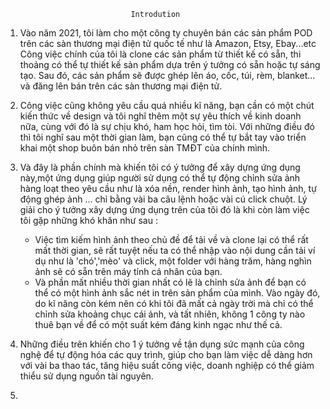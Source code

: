                                 Introdution
1. Vào năm 2021, tôi làm cho một công ty chuyên bán các sản phẩm POD trên các sàn thương mại điện tử quốc tế như là Amazon, Etsy, Ebay...etc
Công việc chính của tôi là clone các sản phẩm từ thiết kế có sẵn, thi thoảng có thể tự thiết kế sản phẩm dựa trên ý tưởng có sẵn hoặc tự sáng tạo. Sau đó, các sản phẩm sẽ được ghép lên áo, cốc, túi, rèm, blanket... và đăng lên bán trên các sàn thương mại điện tử.
2. Công việc cũng không yêu cầu quá nhiều kĩ năng, bạn cần có một chút kiến thức về design và tôi nghĩ thêm một sự yêu thích về kinh doanh nữa, cùng với đó là sự chịu khó, ham học hỏi, tìm tòi. Với những điều đó thì tôi nghĩ sau một thời gian làm, bạn cũng có thể tự bắt tay vào triển khai một shop buôn bán nhỏ trên sàn TMĐT của chính mình.
3. Và đây là phần chính mà khiến tôi có ý tưởng để xây dựng ứng dụng này,một ứng dụng giúp người sử dụng có thể tự động chỉnh sửa ảnh hàng loạt theo yêu cầu như là xóa nền, render hình ảnh, tạo hình ảnh, tự động ghép ảnh ... chỉ bằng vài ba câu lệnh hoặc vài cú click chuột.
Lý giải cho ý tưởng xây dựng ứng dụng trên của tôi đó là khi còn làm việc tôi gặp những khó khăn như sau :
    - Việc tìm kiếm hình ảnh theo chủ đề để tải về và clone lại có thể rất mất thời gian, sẽ rất tuyệt nếu ta có thể nhập vào nội dung cần tải ví dụ như là 'chó','mèo' và click, một folder với hàng trăm, hàng nghìn ảnh sẽ có sẵn trên máy tính cá nhân của bạn.
    - Và phần mất nhiều thời gian nhất có lẽ là chỉnh sửa ảnh để bạn có thể có một hình ảnh sắc nét in trên sản phẩm của mình. Vào ngày đó, do kĩ năng còn kém nên có khi tôi đã mất cả ngày trời mà chỉ có thể chỉnh sửa khoảng chục cái ảnh, và tất nhiên, không 1 công ty nào thuê bạn về để có một suất kém đáng kinh ngạc như thế cả.
4. Những điều trên khiến cho 1 ý tưởng về tận dụng sức mạnh của công nghệ để tự động hóa các quy trình, giúp cho bạn làm việc dễ dàng hơn với vài ba thao tác, tăng hiệu suất công việc, doanh nghiệp có thể giảm thiểu sử dụng nguồn tài nguyên.


5. 
